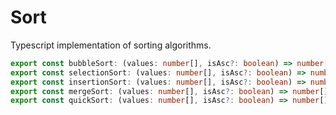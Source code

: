 # Sort

Typescript implementation of sorting algorithms.

```ts
export const bubbleSort: (values: number[], isAsc?: boolean) => number[];
export const selectionSort: (values: number[], isAsc?: boolean) => number[];
export const insertionSort: (values: number[], isAsc?: boolean) => number[];
export const mergeSort: (values: number[], isAsc?: boolean) => number[];
export const quickSort: (values: number[], isAsc?: boolean) => number[];
```